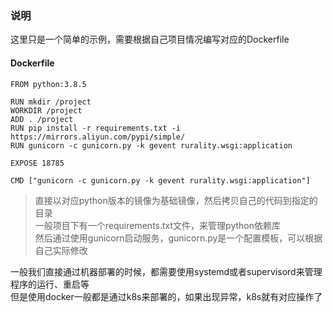 ### 说明
这里只是一个简单的示例，需要根据自己项目情况编写对应的Dockerfile  

#### Dockerfile

```
FROM python:3.8.5

RUN mkdir /project
WORKDIR /project
ADD . /project
RUN pip install -r requirements.txt -i https://mirrors.aliyun.com/pypi/simple/
RUN gunicorn -c gunicorn.py -k gevent rurality.wsgi:application

EXPOSE 18785

CMD ["gunicorn -c gunicorn.py -k gevent rurality.wsgi:application"]
```

> 直接以对应python版本的镜像为基础镜像，然后拷贝自己的代码到指定的目录  
> 一般项目下有一个requirements.txt文件，来管理python依赖库  
> 然后通过使用gunicorn启动服务，gunicorn.py是一个配置模板，可以根据自己实际修改  

一般我们直接通过机器部署的时候，都需要使用systemd或者supervisord来管理程序的运行、重启等  
但是使用docker一般都是通过k8s来部署的，如果出现异常，k8s就有对应操作了  
